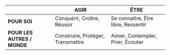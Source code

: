 
|                             | **AGIR**                          | **ÊTRE**                            |
| --------------------------- | --------------------------------- | ----------------------------------- |
| **POUR SOI**                | Conquérir, Croître, Réussir       | Se connaître, Être libre, Ressentir |
| **POUR LES AUTRES / MONDE** | Construire, Protéger, Transmettre | Aimer, Contempler, Prier, Écouter   |